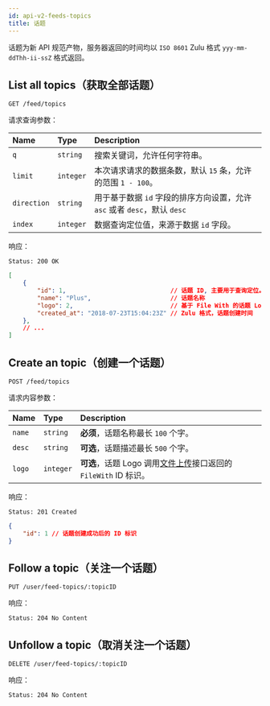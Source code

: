 ```yaml
---
id: api-v2-feeds-topics
title: 话题
---
```


话题为新 API 规范产物，服务器返回的时间均以 `ISO 8601` Zulu 格式 `yyy-mm-ddThh-ii-ssZ` 格式返回。

## List all topics（获取全部话题）

```
GET /feed/topics
```

请求查询参数：

| Name | Type | Description |
|:----|:----|:----|
| `q` | `string` | 搜索关键词，允许任何字符串。 |
| `limit` | `integer` | 本次请求请求的数据条数，默认 `15` 条，允许的范围 `1 - 100`。 |
| `direction` | `string` | 用于基于数据 `id` 字段的排序方向设置，允许 `asc` 或者 `desc`，默认 `desc` |
| `index` | `integer` | 数据查询定位值，来源于数据 `id` 字段。 |

响应：

```
Status: 200 OK
```
```json
[
    {
        "id": 1,                             // 话题 ID, 主要用于查询定位。
        "name": "Plus",                      // 话题名称
        "logo": 2,                           // 基于 File With 的话题 Logo
        "created_at": "2018-07-23T15:04:23Z" // Zulu 格式，话题创建时间
    },
    // ...
]
```

## Create an topic（创建一个话题）

```
POST /feed/topics
```

请求内容参数：

| Name | Type | Description |
|:----|:----|:----|
| `name` | `string` | **必须**，话题名称最长 `100` 个字。 |
| `desc` | `string` | **可选**，话题描述最长 `500` 个字。 |
| `logo` | `integer` | **可选**，话题 Logo 调用[文件上传](api-v2-files.md)接口返回的 `FileWith` ID 标识。 |

响应：

```
Status: 201 Created
```
```json
{
    "id": 1 // 话题创建成功后的 ID 标识
}
```

## Follow a topic（关注一个话题）

```
PUT /user/feed-topics/:topicID
```

响应：

```
Status: 204 No Content
```

## Unfollow a topic（取消关注一个话题）

```
DELETE /user/feed-topics/:topicID
```

响应：

```
Status: 204 No Content
```
